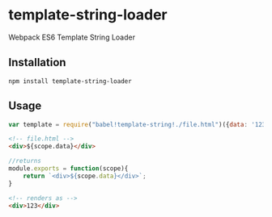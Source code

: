 # template-string-loader
Webpack ES6 Template String Loader

## Installation

`npm install template-string-loader`

## Usage


``` javascript
var template = require("babel!template-string!./file.html")({data: '123'});
```

``` html
<!-- file.html -->
<div>${scope.data}</div>
```

``` javascript
//returns
module.exports = function(scope){
    return `<div>${scope.data}</div>`;
}
```

``` html
<!-- renders as -->
<div>123</div>
```
